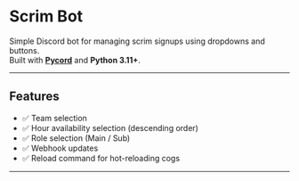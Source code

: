# Scrim Bot

Simple Discord bot for managing scrim signups using dropdowns and buttons.  
Built with **[Pycord](https://docs.pycord.dev/)** and **Python 3.11+**.

---

## Features

- ✅ Team selection
- ✅ Hour availability selection (descending order)
- ✅ Role selection (Main / Sub)
- ✅ Webhook updates
- ✅ Reload command for hot-reloading cogs

---